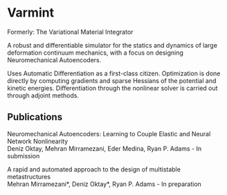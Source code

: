 # Varmint
Formerly: The Variational Material Integrator

A robust and differentiable simulator for the statics and dynamics of large
deformation continuum mechanics, with a focus on designing Neuromechanical Autoencoders.

Uses Automatic Differentiation as a first-class citizen. Optimization is done directly
by computing gradients and sparse Hessians of the potential and kinetic energies.
Differentiation through the nonlinear solver is carried out through adjoint methods.

## Publications
Neuromechanical Autoencoders: Learning to Couple Elastic and Neural Network Nonlinearity\
Deniz Oktay, Mehran Mirramezani, Eder Medina, Ryan P. Adams - In submission

A rapid and automated approach to the design of multistable metastructures\
Mehran Mirramezani\*, Deniz Oktay\*, Ryan P. Adams - In preparation
